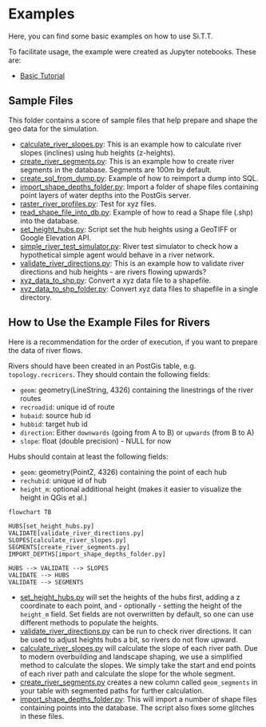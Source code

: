 # Examples

Here, you can find some basic examples on how to use Si.T.T.

To facilitate usage, the example were created as Jupyter notebooks. These are:

* [Basic Tutorial](01_basic_tutorial.ipynb)

## Sample Files

This folder contains a score of sample files that help prepare and shape the geo data for the simulation.

* [calculate_river_slopes.py](calculate_river_slopes.py): This is an example how to calculate river slopes (inclines)
  using hub heights (z-heights).
* [create_river_segments.py](create_river_segments.py): This is an example how to create river segments in the database.
  Segments are 100m by default.
* [create_sql_from_dump.py](create_sql_from_dump.py): Example of how to reimport a dump into SQL.
* [import_shape_depths_folder.py](import_shape_depths_folder.py): Import a folder of shape files containing point
  layers of water depths into the PostGis server.
* [raster_river_profiles.py](raster_river_profiles.py): Test for xyz files.
* [read_shape_file_into_db.py](read_shape_file_into_db.py): Example of how to read a Shape file (.shp) into the
  database.
* [set_height_hubs.py](set_height_hubs.py): Script set the hub heights using a GeoTIFF or Google Elevation API.
* [simple_river_test_simulator.py](simple_river_test_simulator.py): River test simulator to check how a hypothetical
  simple agent would behave in a river network.
* [validate_river_directions.py](validate_river_directions.py): This is an example how to validate river directions and
  hub heights - are rivers flowing upwards?
* [xyz_data_to_shp.py](xyz_data_to_shp.py): Convert a xyz data file to a shapefile.
* [xyz_data_to_shp_folder.py](xyz_data_to_shp_folder.py): Convert xyz data files to shapefile in a single directory.

## How to Use the Example Files for Rivers

Here is a recommendation for the order of execution, if you want to prepare the data of river flows.

Rivers should have been created in an PostGis table, e.g. `topology.recricers`. They should contain the following
fields:

* `geom`: geometry(LineString, 4326) containing the linestrings of the river routes
* `recroadid`: unique id of route
* `hubaid`: source hub id
* `hubbid`: target hub id
* `direction`: Either `downwards` (going from A to B) or `upwards` (from B to A)
* `slope`: float (double precision) - NULL for now

Hubs should contain at least the following fields:

* `geom`: geometry(PointZ, 4326) containing the point of each hub
* `rechubid`: unique id of hub
* `height_m`: optional additional height (makes it easier to visualize the height in QGis et al.)

```mermaid
flowchart TB
    
HUBS[set_height_hubs.py]
VALIDATE[validate_river_directions.py]
SLOPES[calculate_river_slopes.py]
SEGMENTS[create_river_segments.py]
IMPORT_DEPTHS[import_shape_depths_folder.py]

HUBS --> VALIDATE --> SLOPES
VALIDATE --> HUBS
VALIDATE --> SEGMENTS
```

* [set_height_hubs.py](set_height_hubs.py) will set the heights of the hubs first, adding a z coordinate to each point,
  and - optionally - setting the height of the `height_m` field. Set fields are not overwritten by default, so one can
  use different methods to populate the heights.
* [validate_river_directions.py](validate_river_directions.py) can be run to check river directions. It can be used to
  adjust heights hubs a bit, so rivers do not flow upward.
* [calculate_river_slopes.py](calculate_river_slopes.py) will calculate the slope of each river path. Due to modern
  overbuilding and landscape shaping, we use a simplified method to calculate the slopes. We simply take the start and
  end points of each river path and calculate the slope for the whole segment.
* [create_river_segments.py](create_river_segments.py) creates a new column called `geom_segments` in your table with
  segmented paths for further calculation.
* [import_shape_depths_folder.py](import_shape_depths_folder.py): This will import a number of shape files containing
  points into the database. The script also fixes some glitches in these files.
